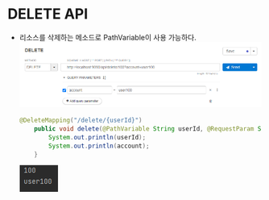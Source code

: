 # DELETE API

* 리소스를 삭제하는 메소드로 PathVariable이 사용 가능하다.
    ![DELETE SEND](../img/DeleteSend.png)
    
    ```java
    @DeleteMapping("/delete/{userId}")
        public void delete(@PathVariable String userId, @RequestParam String account) {
            System.out.println(userId);
            System.out.println(account);
        }
    ```
    ![DELETE CONSOLE](../img/DeleteConsole.png)

